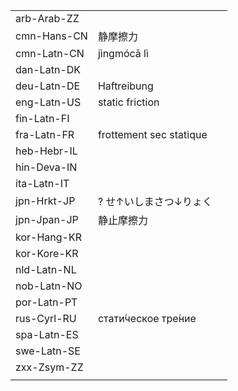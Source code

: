 | | | |
|-|-|-|
| arb-Arab-ZZ |  |  |
| cmn-Hans-CN | 静摩擦力 |  |
| cmn-Latn-CN | jìngmócā lì |  |
| dan-Latn-DK |  |  |
| deu-Latn-DE | Haftreibung |  |
| eng-Latn-US | static friction |  |
| fin-Latn-FI |  |  |
| fra-Latn-FR | frottement sec statique |  |
| heb-Hebr-IL |  |  |
| hin-Deva-IN |  |  |
| ita-Latn-IT |  |  |
| jpn-Hrkt-JP | ? せ↑いしまさつ↓りょく |  |
| jpn-Jpan-JP | 静止摩擦力 |  |
| kor-Hang-KR |  |  |
| kor-Kore-KR |  |  |
| nld-Latn-NL |  |  |
| nob-Latn-NO |  |  |
| por-Latn-PT |  |  |
| rus-Cyrl-RU | стати́ческое тре́ние |  |
| spa-Latn-ES |  |  |
| swe-Latn-SE |  |  |
| zxx-Zsym-ZZ |  |  |
|  |  |  |
